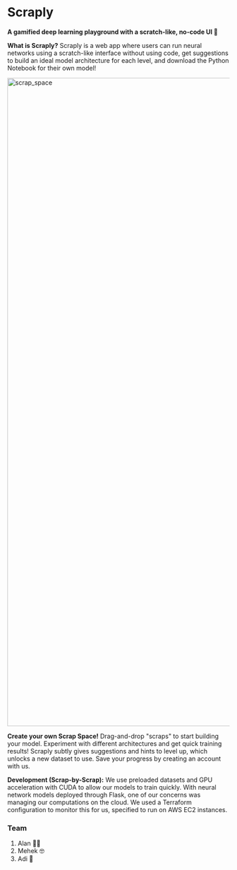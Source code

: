 # Scraply
**A gamified deep learning playground with a scratch-like, no-code UI 🚀**

**What is Scraply?** Scraply is a web app where users can run neural networks using a scratch-like interface without using code, get suggestions to build an ideal model architecture for each level, and download the Python Notebook for their own model!

<img width="1470" alt="scrap_space" src="https://github.com/user-attachments/assets/3a359b0a-1ecf-4400-b53f-7c14841cf506" />

**Create your own Scrap Space!** Drag-and-drop "scraps" to start building your model. Experiment with different architectures and get quick training results! Scraply subtly gives suggestions and hints to level up, which unlocks a new dataset to use. Save your progress by creating an account with us.

**Development (Scrap-by-Scrap):** We use preloaded datasets and GPU acceleration with CUDA to allow our models to train quickly. With neural network models deployed through Flask, one of our concerns was managing our computations on the cloud. We used a Terraform configuration to monitor this for us, specified to run on AWS EC2 instances.


### Team

1. Alan 🧑‍🍳
2. Mehek 🤓
3. Adi 🤩
